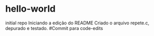 # hello-world
initial repo
Iniciando a edição do README
Criado o arquivo repete.c, depurado e testado.
#Commit para code-edits
